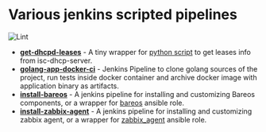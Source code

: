 # Various jenkins scripted pipelines

![Lint](https://github.com/alexanderbazhenoff/jenkins-pipelines/actions/workflows/lint.yml/badge.svg?branch=main)


- [**get-dhcpd-leases**](get-dhcpd-leases/README.md) - A tiny wrapper for
  [python script](https://github.com/alexanderbazhenoff/various-scripts/tree/master/network/get_dhcpd_leases) to get
  leases info from isc-dhcp-server.
- [**golang-app-docker-ci**](golang-app-docker-ci/README.md) - Jenkins Pipeline to clone golang sources of the project,
  run tests inside docker container and archive docker image with application binary as artifacts.
- [**install-bareos**](install-bareos/README.md) - A jenkins pipeline for installing and customizing Bareos components,
  or a wrapper for [bareos](https://github.com/alexanderbazhenoff/ansible-collection-linux/tree/main/roles/bareos)
  ansible role.
- [**install-zabbix-agent**](install-zabbix-agent/README.md) - A jenkins pipeline for installing and customizing zabbix
  agent, or a wrapper for
  [zabbix_agent](https://github.com/alexanderbazhenoff/ansible-collection-linux/tree/main/roles/zabbix_agent)
  ansible role.

